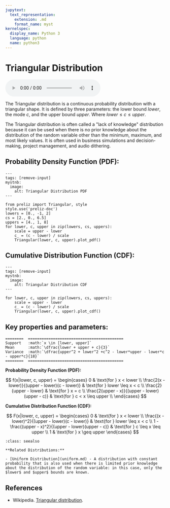 ```yaml
---
jupytext:
  text_representation:
    extension: .md
    format_name: myst
kernelspec:
  display_name: Python 3
  language: python
  name: python3
---
```

# Triangular Distribution

<audio controls> <source src="../../_static/triangular.mp3" type="audio/mpeg"> This browser cannot play the pronunciation audio file for this distribution. </audio>

The Triangular distribution is a continuous probability distribution with a triangular shape. It is defined by three parameters: the lower bound $lower$, the mode $c$, and the upper bound $upper$. Where $lower \leq c \leq upper$. 

The Triangular distribution is often called a "lack of knowledge" distribution because it can be used when there is no prior knowledge about the distribution of the random variable other than the minimum, maximum, and most likely values. It is often used in business simulations and decision-making, project management, and audio dithering.

## Probability Density Function (PDF):

```{code-cell}
---
tags: [remove-input]
mystnb:
  image:
    alt: Triangular Distribution PDF
---

from preliz import Triangular, style
style.use('preliz-doc')
lowers = [0., -1, 2]
cs = [2., 0., 6.5]
uppers = [4., 1, 8]
for lower, c, upper in zip(lowers, cs, uppers):
    scale = upper - lower
    c_ = (c - lower) / scale
    Triangular(lower, c, upper).plot_pdf()
```

## Cumulative Distribution Function (CDF):

```{code-cell}
---
tags: [remove-input]
mystnb:
  image:
    alt: Triangular Distribution CDF
---

for lower, c, upper in zip(lowers, cs, uppers):
    scale = upper - lower
    c_ = (c - lower) / scale
    Triangular(lower, c, upper).plot_cdf()
```

## Key properties and parameters:

```{eval-rst}
========  ==========================================
Support   :math:`x \in [lower, upper]`
Mean      :math:`\dfrac{lower + upper + c}{3}`
Variance  :math:`\dfrac{upper^2 + lower^2 +c^2 - lower*upper - lower*c - upper*c}{18}`
========  ==========================================
```

**Probability Density Function (PDF):**

$$
f(x|lower, c, upper) =
    \begin{cases}
        0 & \text{for } x < lower \\
        \frac{2(x - lower)}{(upper - lower)(c - lower)} & \text{for } lower \leq x < c \\
        \frac{2}{upper - lower} & \text{for } x = c \\
        \frac{2(upper - x)}{(upper - lower)(upper - c)} & \text{for } c < x \leq upper \\
    \end{cases}
$$

**Cumulative Distribution Function (CDF):**

$$
F(x|lower, c, upper) =
    \begin{cases}
        0 & \text{for } x < lower \\
        \frac{(x - lower)^2}{(upper - lower)(c - lower)} & \text{for } lower \leq x < c \\
        1 - \frac{(upper - x)^2}{(upper - lower)(upper - c)} & \text{for } c \leq x \leq upper \\
        1 & \text{for } x \geq upper
    \end{cases}
$$

```{seealso}
:class: seealso

**Related Distributions:**

- [Uniform Distribution](uniform.md) - A distribution with constant probability that is also used when there is limited prior knowledge about the distribution of the random variable: in this case, only the $lower$ and $upper$ bounds are known.
```

## References

- Wikipedia. [Triangular distribution](https://en.wikipedia.org/wiki/Triangular_distribution).
